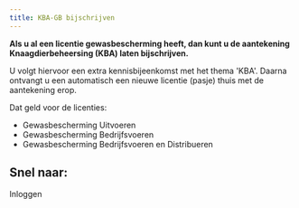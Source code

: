 ```yaml
---
title: KBA-GB bijschrijven
---
```


**Als u al een licentie gewasbescherming heeft, dan kunt u de aantekening Knaagdierbeheersing (KBA) laten bijschrijven.**

U volgt hiervoor een extra kennisbijeenkomst met het thema 'KBA'. Daarna ontvangt u een automatisch een nieuwe licentie (pasje) thuis met de aantekening erop.

Dat geld voor de licenties:

- Gewasbescherming Uitvoeren
- Gewasbescherming Bedrijfsvoeren
- Gewasbescherming Bedrijfsvoeren en Distribueren

## Snel naar:

<link-container>
<link-button to="https://erkenningen.nl">Inloggen</link-button>
</link-container>
